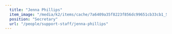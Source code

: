 ```yaml
---
  title: "Jenna Phillips"
  item_image: "/media/k2/items/cache/7a6409a35f8223f856dc99651cb33cb1_S.jpg"
  position: "Secretary"
  url: "/people/support-staff/jenna-phillips"
---
```


